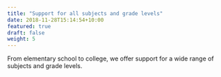 ```yaml
---
title: "Support for all subjects and grade levels"
date: 2018-11-28T15:14:54+10:00
featured: true
draft: false
weight: 5
---
```


 From elementary school to college, we offer support for a wide range of subjects and grade levels.

